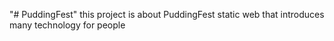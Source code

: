 "# PuddingFest"
this project is about PuddingFest static web that introduces many technology for people
